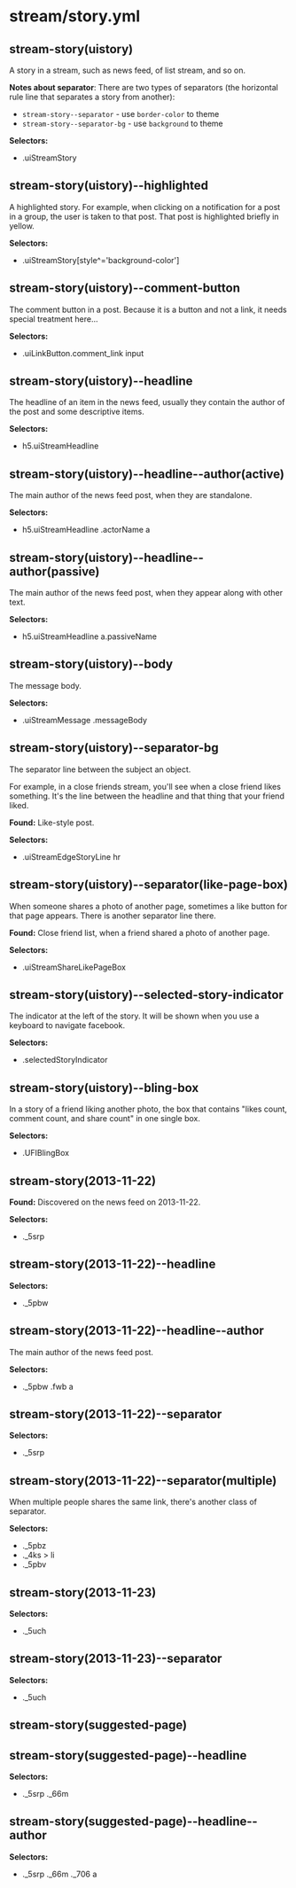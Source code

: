 # stream/story.yml



## stream-story(uistory)


A story in a stream, such as news feed, of list stream, and so on.

__Notes about separator__:
There are two types of separators
(the horizontal rule line that separates a story from another):

* `stream-story--separator` - use `border-color` to theme
* `stream-story--separator-bg` - use `background` to theme


__Selectors:__

 * .uiStreamStory



## stream-story(uistory)--highlighted


A highlighted story.
For example, when clicking on a notification for a post in a group,
the user is taken to that post.
That post is highlighted briefly in yellow.


__Selectors:__

 * .uiStreamStory[style^='background-color']



## stream-story(uistory)--comment-button


The comment button in a post.
Because it is a button and not a link,
it needs special treatment here...


__Selectors:__

 * .uiLinkButton.comment_link input



## stream-story(uistory)--headline


The headline of an item in the news feed,
usually they contain the author of the post and some descriptive items.


__Selectors:__

 * h5.uiStreamHeadline



## stream-story(uistory)--headline--author(active)

The main author of the news feed post, when they are standalone.

__Selectors:__

 * h5.uiStreamHeadline .actorName a



## stream-story(uistory)--headline--author(passive)

The main author of the news feed post, when they appear along with other text.

__Selectors:__

 * h5.uiStreamHeadline a.passiveName



## stream-story(uistory)--body

The message body.

__Selectors:__

 * .uiStreamMessage .messageBody



## stream-story(uistory)--separator-bg


The separator line between the subject an object.

For example, in a close friends stream,
you'll see when a close friend likes something.
It's the line between the headline and that thing
that your friend liked.


__Found:__ Like-style post.

__Selectors:__

 * .uiStreamEdgeStoryLine hr



## stream-story(uistory)--separator(like-page-box)


When someone shares a photo of another page,
sometimes a like button for that page appears.
There is another separator line there.


__Found:__ Close friend list, when a friend shared a photo of another page.

__Selectors:__

 * .uiStreamShareLikePageBox



## stream-story(uistory)--selected-story-indicator


The indicator at the left of the story.
It will be shown when you use a keyboard to navigate facebook.


__Selectors:__

 * .selectedStoryIndicator



## stream-story(uistory)--bling-box


In a story of a friend liking another photo,
the box that contains "likes count, comment count, and share count" in one single box.


__Selectors:__

 * .UFIBlingBox



## stream-story(2013-11-22)

__Found:__ Discovered on the news feed on 2013-11-22.

__Selectors:__

 * ._5srp



## stream-story(2013-11-22)--headline

__Selectors:__

 * ._5pbw



## stream-story(2013-11-22)--headline--author

The main author of the news feed post.

__Selectors:__

 * ._5pbw .fwb a



## stream-story(2013-11-22)--separator

__Selectors:__

 * ._5srp



## stream-story(2013-11-22)--separator(multiple)


When multiple people shares the same link,
there's another class of separator.


__Selectors:__

 * ._5pbz
 * ._4ks > li
 * ._5pbv



## stream-story(2013-11-23)

__Selectors:__

 * ._5uch



## stream-story(2013-11-23)--separator

__Selectors:__

 * ._5uch



## stream-story(suggested-page)



## stream-story(suggested-page)--headline

__Selectors:__

 * ._5srp ._66m



## stream-story(suggested-page)--headline--author

__Selectors:__

 * ._5srp ._66m ._706 a

